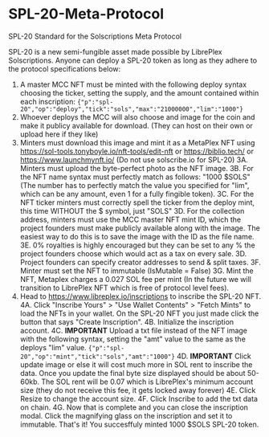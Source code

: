 # SPL-20-Meta-Protocol
SPL-20 Standard for the Solscriptions Meta Protocol

SPL-20 is a new semi-fungible asset made possible by LibrePlex Solscriptions. Anyone can deploy a SPL-20 token as long as they adhere to the protocol specifications below:

1. A master MCC NFT must be minted with the following deploy syntax choosing the ticker, setting the supply, and the amount contained within each inscription: ```{"p":"spl-20","op":"deploy","tick":"sols","max":"21000000","lim":"1000"}```
2. Whoever deploys the MCC will also choose and image for the coin and make it publicy available for download. (They can host on their own or upload here if they like)
3. Minters must download this image and mint it as a MetaPlex NFT using https://sol-tools.tonyboyle.io/nft-tools/edit-nft or https://biblio.tech/ or https://www.launchmynft.io/ (Do not use solscribe.io for SPL-20)
   3A. Minters must upload the byte-perfect photo as the NFT image.
   3B. For the NFT name syntax must perfectly match as follows: "1000 $SOLS" (The number has to perfectly match the value you specified for "lim", which can be any amount, even 1 for a fully fingible token).
   3C. For the NFT ticker minters must correctly spell the ticker from the deploy mint, this time WITHOUT the $ symbol, just "SOLS"
   3D. For the collection address, minters must use the MCC master NFT mint ID, which the project founders must make publicly available along with the image. The easiest way to do this is to save the image with the ID as the file name.
   3E. 0% royalties is highly encouraged but they can be set to any % the project founders choose which would act as a tax on every sale. 
   3D. Project founders can specify creator addresses to send & split taxes.
   3F. Minter must set the NFT to immutable (IsMutable = False)
   3G. Mint the NFT, Metaplex charges a 0.027 SOL fee per mint (In the future we will transition to LibrePlex NFT which is free of protocol level fees).
4. Head to https://www.libreplex.io/inscriptions to inscribe the SPL-20 NFT.
   4A. Click "Inscribe Yours" > "Use Wallet Contents" > "Fetch Mints" to load the NFTs in your wallet. On the SPL-20 NFT you just made click the button that says "Create Inscription".
   4B. Initialize the inscription account.
   4C. **IMPORTANT** Upload a txt file instead of the NFT image with the following syntax, setting the "amt" value to the same as the deploys "lim" value. ```{"p":"spl-20","op":"mint","tick":"sols","amt":"1000"}```
   4D. **IMPORTANT** Click update image or else it will cost much more in SOL rent to inscribe the data. Once you update the final byte size displayed should be about 50-60kb. The SOL rent will be 0.07 which is LibrePlex's minimum account size (they do not receive this fee, it     gets locked away forever)
   4E. Click Resize to change the account size.
   4F. Click Inscribe to add the txt data on chain.
   4G. Now that is complete and you can close the inscription modal. Click the magnifying glass on the inscription and set it to immutable. That's it! You succesffuly minted 1000 $SOLS SPL-20 token.
